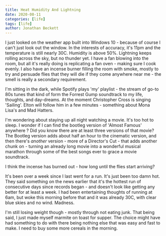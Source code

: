 ```yaml
---
title: Heat Humidity And Lightning
date: 2020-08-11
categories: [life]
tags: [life]
author: Jonathan Beckett
---
```


I just looked on the weather app built into Windows 10 - because of course I can't just look out the window. In the interests of accuracy, it's 11pm and the temperature is still nearly 30C. Humidity is above 50%. Lightning keeps rolling across the sky, but no thunder yet. I have a fan blowing into the room, but all it's really doing is replicating a fan oven - making sure I cook evenly. I also have an incense burner filling the room with smoke, mostly to try and persuade flies that they will die if they come anywhere near me - the smell is really a secondary requirement.

I'm sitting in the dark, while Spotify plays 'my' playlist - the stream of go-to 80s tunes that kind of form the Forrest Gump soundtrack to my life, thoughts, and day-dreams. At the moment Christopher Cross is singing 'Sailing'. Elton will follow him in a few minutes - something about Mona Lisa's and Mad Hatters.

I'm wondering about staying up all night watching a movie. It's too hot to sleep. I wonder if I can find the bootleg version of 'Almost Famous' anywhere ? Did you know there are at least three versions of that movie? The Bootleg version adds about half an hour to the cinematic version, and then there's *another* version - more of a Director's Cut - that adds another chunk on - turning an already long movie into a wonderful musical marathon through some of the best songs ever to grace a movie soundtrack.

I think the incense has burned out - how long until the flies start arriving?

It's been over a week since I last went for a run. It's just been too damn hot. They said something on the news earlier that it's the hottest run of consecutive days since records began - and doesn't look like getting any better for at least a week. I had been entertaining thoughts of running at 6am, but woke this morning before that and it was already 30C, with clear blue skies and no wind. Madness.

I'm still losing weight though - mostly through not eating junk. That being said, I just made myself marmite on toast for supper. The choice might have had something to do with there being nothing else that was easy and fast to make. I need to buy some more cereals in the morning.